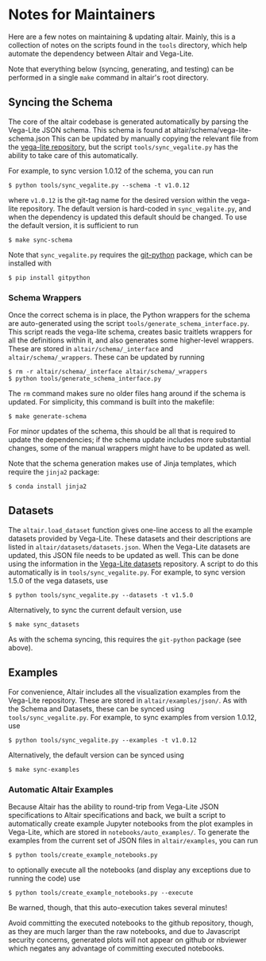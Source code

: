 # Notes for Maintainers
Here are a few notes on maintaining & updating altair. Mainly, this is a
collection of notes on the scripts found in the ``tools`` directory, which
help automate the dependency between Altair and Vega-Lite.

Note that everything below (syncing, generating, and testing) can be performed
in a single ``make`` command in altair's root directory.

## Syncing the Schema
The core of the altair codebase is generated automatically by parsing the
Vega-Lite JSON schema. This schema is found at altair/schema/vega-lite-schema.json
This can be updated by manually copying the relevant file from the
[vega-lite repository](http://github.com/vega/vega-lite), but the script
``tools/sync_vegalite.py`` has the ability to take care of this automatically.

For example, to sync version 1.0.12 of the schema, you can run
```
$ python tools/sync_vegalite.py --schema -t v1.0.12
```
where ``v1.0.12`` is the git-tag name for the desired version within the
vega-lite repository.
The default version is hard-coded in ``sync_vegalite.py``,
and when the dependency is updated this default should be changed.
To use the default version, it is sufficient to run
```
$ make sync-schema
```
Note that ``sync_vegalite.py`` requires the [git-python](http://gitpython.readthedocs.io/)
package, which can be installed with
```
$ pip install gitpython
```

### Schema Wrappers
Once the correct schema is in place, the Python wrappers for the schema are
auto-generated using the script ``tools/generate_schema_interface.py``.
This script reads the vega-lite schema, creates basic traitlets wrappers for
all the definitions within it, and also generates some higher-level wrappers.
These are stored in ``altair/schema/_interface`` and ``altair/schema/_wrappers``.
These can be updated by running
```
$ rm -r altair/schema/_interface altair/schema/_wrappers
$ python tools/generate_schema_interface.py
```
The ``rm`` command makes sure no older files hang around if the schema is updated.
For simplicity, this command is built into the makefile:
```
$ make generate-schema
```
For minor updates of the schema, this should be all that is required to update
the dependencies; if the schema update includes more substantial changes, some
of the manual wrappers might have to be updated as well.

Note that the schema generation makes use of Jinja templates, which require
the ``jinja2`` package:
```
$ conda install jinja2
```

## Datasets
The ``altair.load_dataset`` function gives one-line access to all the example
datasets provided by Vega-Lite. These datasets and their descriptions are
listed in ``altair/datasets/datasets.json``. When the Vega-Lite datasets are
updated, this JSON file needs to be updated as well. This can be done using
the information in the [Vega-Lite datasets](https://github.com/vega/vega-datasets.git)
repository. A script to do this automatically is in ``tools/sync_vegalite.py``.
For example, to sync version 1.5.0 of the vega datasets, use
```
$ python tools/sync_vegalite.py --datasets -t v1.5.0
```
Alternatively, to sync the current default version, use
```
$ make sync_datasets
```
As with the schema syncing, this requires the ``git-python`` package (see above).

## Examples
For convenience, Altair includes all the visualization examples from the
Vega-Lite repository. These are stored in ``altair/examples/json/``.
As with the Schema and Datasets, these can be synced using
``tools/sync_vegalite.py``. For example, to sync examples from version 1.0.12,
use
```
$ python tools/sync_vegalite.py --examples -t v1.0.12
```
Alternatively, the default version can be synced using
```
$ make sync-examples
```

### Automatic Altair Examples
Because Altair has the ability to round-trip from Vega-Lite JSON specifications
to Altair specifications and back, we built a script to automatically create
example Jupyter notebooks from the plot examples in Vega-Lite, which are stored
in ``notebooks/auto_examples/``. To generate the
examples from the current set of JSON files in ``altair/examples``, you can run
```
$ python tools/create_example_notebooks.py
```
to optionally execute all the notebooks (and display any exceptions due to
running the code) use
```
$ python tools/create_example_notebooks.py --execute
```
Be warned, though, that this auto-execution takes several minutes!

Avoid committing the executed notebooks to the github repository, though, as
they are much larger than the raw notebooks, and due to Javascript security
concerns, generated plots will not appear on github or nbviewer which negates
any advantage of committing executed notebooks.
